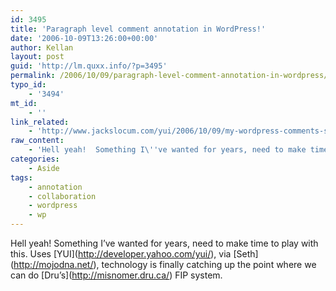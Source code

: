```yaml
---
id: 3495
title: 'Paragraph level comment annotation in WordPress!'
date: '2006-10-09T13:26:00+00:00'
author: Kellan
layout: post
guid: 'http://lm.quxx.info/?p=3495'
permalink: /2006/10/09/paragraph-level-comment-annotation-in-wordpress/
typo_id:
    - '3494'
mt_id:
    - ''
link_related:
    - 'http://www.jackslocum.com/yui/2006/10/09/my-wordpress-comments-system-built-with-yahoo-ui-and-yahooext/'
raw_content:
    - 'Hell yeah!  Something I\''ve wanted for years, need to make time to play with this.  Uses [YUI](http://developer.yahoo.com/yui/), via [Seth](http://mojodna.net/), technology is finally catching up the point where we can do [Dru\''s](http://misnomer.dru.ca/) FIP system.'
categories:
    - Aside
tags:
    - annotation
    - collaboration
    - wordpress
    - wp
---
```


Hell yeah! Something I’ve wanted for years, need to make time to play with this. Uses \[YUI\](http://developer.yahoo.com/yui/), via \[Seth\](http://mojodna.net/), technology is finally catching up the point where we can do \[Dru’s\](http://misnomer.dru.ca/) FIP system.